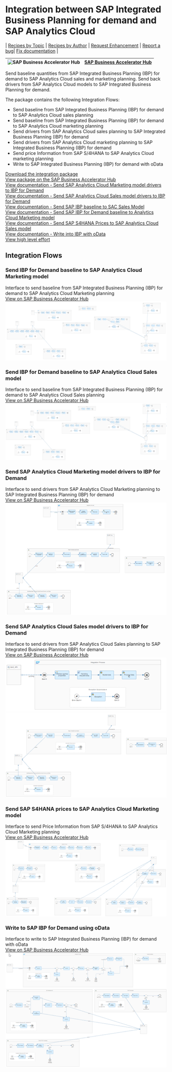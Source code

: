 # Integration between SAP Integrated Business Planning for demand and SAP Analytics Cloud 

\| [Recipes by Topic](../../readme.md ) \| [Recipes by Author](../../author.md ) \| [Request Enhancement](https://github.com/SAP-samples/cloud-integration-flow/issues/new?assignees=&labels=Recipe%20Fix,enhancement&template=recipe-request.md&title=Improve%20Email%20Integration%20with%20S/4HANA%20Cloud%20Custom%20Business%20Object) \| [Report a bug](https://github.com/SAP-samples/cloud-integration-flow/issues/new?assignees=&labels=Recipe%20Fix,bug&template=bug_report.md&title=Issue%20with%20Email%20Integration%20with%20S/4HANA%20Cloud%20Custom%20Business%20Object)\| [Fix documentation](https://github.com/SAP-samples/cloud-integration-flow/issues/new?assignees=&labels=Recipe%20Fix,documentation&template=bug_report.md&title=Docu%20fix%20Email%20Integration%20with%20S/4HANA%20Cloud%20Custom%20Business%20Object) \| 

 ![SAP Business Accelerator Hub](https://github.com/SAPAPIBusinessHub.png?size=50 ) | [SAP Business Accelerator Hub](https://api.sap.com/allcommunity) | 
 ----|----| 


Send baseline quantities from SAP Integrated Business Planning (IBP) for demand to SAP Analytics Cloud sales and marketing planning. Send back drivers from SAP Analytics Cloud models to SAP Integrated Business Planning for demand.

The package contains the following Integration Flows:

- Send baseline from SAP Integrated Business Planning (IBP) for demand to SAP Analytics Cloud sales planning
- Send baseline from SAP Integrated Business Planning (IBP) for demand to SAP Analytics Cloud marketing planning
- Send drivers from SAP Analytics Cloud sales planning to SAP Integrated Business Planning (IBP) for demand
- Send drivers from SAP Analytics Cloud marketing planning to SAP Integrated Business Planning (IBP) for demand
- Send price Information from SAP S/4HANA to SAP Analytics Cloud marketing planning
- Write to SAP Integrated Business Planning (IBP) for demand with oData

[Download the integration package](IntegrationbetweenSAPIntegratedBusinessPlanningfordemandandSAPAnalyticsCloud.zip)\
[View package on the SAP Business Accelerator Hub](https://api.sap.com/package/IntegrationbetweenSAPIntegratedBusinessPlanningfordemandandSAPAnalyticsCloud/overview)\
[View documentation - Send SAP Analytics Cloud Marketing model drivers to IBP for Demand](SendSAPAnalyticsCloudMarketingmodeldriverstoIBPforDemand.pdf)\
[View documentation - Send SAP Analytics Cloud Sales model drivers to IBP for Demand](SendSAPAnalyticsCloudSalesmodeldriverstoIBPforDemand.pdf)\
[View documentation - Send SAP IBP baseline to SAC Sales Model](SendSAPIBPbaselinetoSACSalesModel.pdf)\
[View documentation - Send SAP IBP for Demand baseline to Analytics Cloud Marketing model](SendSAPIBPforDemandbaselinetoAnalyticsCloudMarketingmodel.pdf)\
[View documentation - Send SAP S4HANA Prices to SAP Analytics Cloud Sales model](SendSAPS4HANAPricestoSAPAnalyticsCloudSalesmodel.pdf)\
[View documentation - Write into IBP with oData](WriteintoIBPwithoData.pdf)\
[View high level effort](effort.md)

## Integration Flows

### Send IBP for Demand baseline to SAP Analytics Cloud Marketing model
Interface to send baseline from SAP Integrated Business Planning (IBP) for demand to SAP Analytics Cloud Marketing planning\
[View on SAP Business Accelerator Hub](https://api.sap.com/integrationflow/Send_IBP_for_Demand_baseline_to_SAP_Analytics_Cloud_Marketing_model)\
![Send IBP for Demand baseline to SAP Analytics Cloud Marketing model](send_IBP_for_Demand_baseline_to_SAP_Analytics_Cloud_Marketing_model.png)

### Send IBP for Demand baseline to SAP Analytics Cloud Sales model
Interface to send baseline from SAP Integrated Business Planning (IBP) for demand to SAP Analytics Cloud Sales planning\
[View on SAP Business Accelerator Hub](https://api.sap.com/integrationflow/Send_IBP_for_Demand_baseline_to_SAP_Analytics_Cloud_Sales_model)\
![Send IBP for Demand baseline to SAP Analytics Cloud Sales model](send_IBP_for_Demand_baseline_to_SAP_Analytics_Cloud_Sales_model.png)

### Send SAP Analytics Cloud Marketing model drivers to IBP for Demand
Interface to send drivers from SAP Analytics Cloud Marketing planning to SAP Integrated Business Planning (IBP) for demand\
[View on SAP Business Accelerator Hub](https://api.sap.com/integrationflow/Send_SAP_Analytics_Cloud_Marketing_model_drivers_to_IBP_for_Demand)\
![Send SAP Analytics Cloud Marketing model drivers to IBP for Demand](send_SAP_Analytics_Cloud_Marketing_model_drivers_to_IBP_for_Demand.png)

### Send SAP Analytics Cloud Sales model drivers to IBP for Demand
Interface to send drivers from SAP Analytics Cloud Sales planning to SAP Integrated Business Planning (IBP) for demand\
[View on SAP Business Accelerator Hub](https://api.sap.com/integrationflow/Send_SAP_Analytics_Cloud_Sales_model_drivers_to_IBP_for_Demand)\
![Send SAP Analytics Cloud Sales model drivers to IBP for Demand](send_SAP_Analytics_Cloud_Sales_model_drivers_to_IBP_for_Demand1.png)\
![Send SAP Analytics Cloud Sales model drivers to IBP for Demand](send_SAP_Analytics_Cloud_Sales_model_drivers_to_IBP_for_Demand2.png)

### Send SAP S4HANA prices to SAP Analytics Cloud Marketing model
Interface to send Price Information from SAP S/4HANA to SAP Analytics Cloud Marketing planning\
[View on SAP Business Accelerator Hub](https://api.sap.com/integrationflow/Send_SAP_S4HANA_prices_to_SAP_Analytics_Cloud_Marketing_model)\
![Send SAP S4HANA prices to SAP Analytics Cloud Marketing model](send_SAP_S4HANA_prices_to_SAP_Analytics_Cloud_Marketing_model.png)

### Write to SAP IBP for Demand using oData
Interface to write to SAP Integrated Business Planning (IBP) for demand with oData\
[View on SAP Business Accelerator Hub](https://api.sap.com/integrationflow/Write_to_SAP_IBP_for_Demand_using_oData)\
![Write to SAP IBP for Demand using oData](write_to_SAP_IBP_for_Demand_using_oData1.png)\
![Write to SAP IBP for Demand using oData](write_to_SAP_IBP_for_Demand_using_oData2.png)






